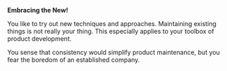 **Embracing the New!**

You like to try out new techniques and approaches. Maintaining existing things is not really your thing. This especially applies to your toolbox of product development.

You sense that consistency would simplify product maintenance, but you fear the boredom of an established company.
